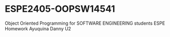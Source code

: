 # ESPE2405-OOPSW14541
Object Oriented Programming for SOFTWARE ENGINEERING students ESPE
Homework Ayuquina Danny U2